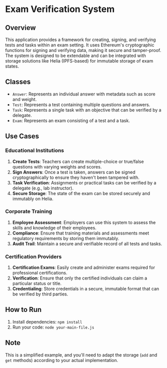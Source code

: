 # Exam Verification System

## Overview

This application provides a framework for creating, signing, and verifying tests and tasks within an exam setting. It uses Ethereum's cryptographic functions for signing and verifying data, making it secure and tamper-proof. The system is designed to be extendable and can be integrated with storage solutions like Helia (IPFS-based) for immutable storage of exam states.

## Classes

- `Answer`: Represents an individual answer with metadata such as score and weight.
- `Test`: Represents a test containing multiple questions and answers.
- `Task`: Represents a single task with an objective that can be verified by a delegate.
- `Exam`: Represents an exam consisting of a test and a task.

## Use Cases

### Educational Institutions

1. **Create Tests**: Teachers can create multiple-choice or true/false questions with varying weights and scores.
2. **Sign Answers**: Once a test is taken, answers can be signed cryptographically to ensure they haven't been tampered with.
3. **Task Verification**: Assignments or practical tasks can be verified by a delegate (e.g., lab instructor).
4. **Secure Storage**: The state of the exam can be stored securely and immutably on Helia.

### Corporate Training

1. **Employee Assessment**: Employers can use this system to assess the skills and knowledge of their employees.
2. **Compliance**: Ensure that training materials and assessments meet regulatory requirements by storing them immutably.
3. **Audit Trail**: Maintain a secure and verifiable record of all tests and tasks.

### Certification Providers

1. **Certification Exams**: Easily create and administer exams required for professional certifications.
2. **Verification**: Ensure that only the certified individuals can claim a particular status or title.
3. **Credentialing**: Store credentials in a secure, immutable format that can be verified by third parties.

## How to Run

1. Install dependencies: `npm install`
2. Run your code: `node your-main-file.js`

## Note

This is a simplified example, and you'll need to adapt the storage (`add` and `get` methods) according to your actual implementation.

